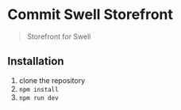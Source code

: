 # Commit Swell Storefront
> Storefront for Swell


## Installation
1. clone the repository
2. `npm install`
3. `npm run dev`
